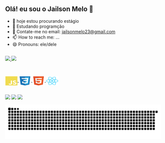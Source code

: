 ## Olá! eu sou o Jailson Melo 👋

- 🔭 hoje estou procurando estágio
- 🌱 Estudando programção
- 💬 Contate-me no email: jailsonmelo23@gmail.com
- 📫 How to reach me: ...
- 😄 Pronouns: ele/dele

##

 <div style="display: inline_block">
  <a href="https://https://github.com/jailson25">
  <img height="180em" src="https://github-readme-stats.vercel.app/api?username=jailson25&show_icons=true&theme=merko&include_all_commits=true&count_private=true"/>
  <img height="180em" src="https://github-readme-stats.vercel.app/api/top-langs/?username=jailson25&layout=compact&langs_count=7&theme=merko"/>
</div>
  
  ##
  
  <div style="display: inline_block"><br>
  <img align="center" alt="Jailson-Js" height="30" width="40" src="https://raw.githubusercontent.com/devicons/devicon/master/icons/javascript/javascript-plain.svg">
  <img align="center" alt="Jailson-CSS" height="30" width="40" src="https://raw.githubusercontent.com/devicons/devicon/master/icons/css3/css3-original.svg">
  <img align="center" alt="Jaiçson-HTML" height="30" width="40" src="https://raw.githubusercontent.com/devicons/devicon/master/icons/html5/html5-original.svg">
  <img align="center" alt="Jailson-React" height="30" width="40" src="https://raw.githubusercontent.com/devicons/devicon/master/icons/react/react-original.svg">
  
  
</div>
  
  ##
  
  <div> 
  <a href="https://www.instagram.com/jailsonjaaja/" target="_blank"><img src="https://img.shields.io/badge/-Instagram-%23E4405F?style=for-the-badge&logo=instagram&logoColor=white" target="_blank"></a>
  <a href="https://www.linkedin.com/in/jailson-melo-a98775208" target="_blank"><img src="https://img.shields.io/badge/-LinkedIn-%230077B5?style=for-the-badge&logo=linkedin&logoColor=white" target="_blank"></a>
  <a href = "mailto:jailsonmelo23@gmail.com"><img src="https://img.shields.io/badge/-Gmail-%23333?style=for-the-badge&logo=gmail&logoColor=white" target="_blank"></a>
  
  ![Snake animation](https://github.com/jailson25/jailson25/blob/output/github-contribution-grid-snake.svg) 
  
  </div>
 
